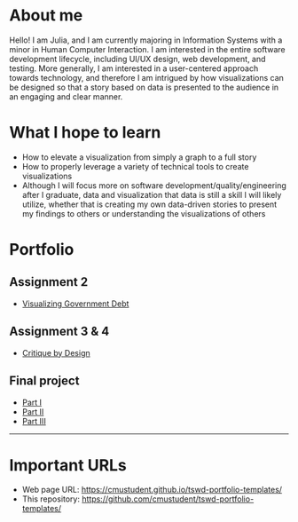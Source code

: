 # About me
Hello! I am Julia, and I am currently majoring in Information Systems with a minor in Human Computer Interaction. I am interested in the entire software development lifecycle, including UI/UX design, web development, and testing. More generally, I am interested in a user-centered approach towards technology, and therefore I am intrigued by how visualizations can be designed so that a story based on data is presented to the audience in an engaging and clear manner.

# What I hope to learn
- How to elevate a visualization from simply a graph to a full story
- How to properly leverage a variety of technical tools to create visualizations
- Although I will focus more on software development/quality/engineering after I graduate, data and visualization that data is still a skill I will likely utilize, whether that is creating my own data-driven stories to present my findings to others or understanding the visualizations of others

# Portfolio

## Assignment 2
- [Visualizing Government Debt](visualizing-government-debt)

## Assignment 3 & 4
- [Critique by Design](critique-by-design)  

## Final project
- [Part I](final-project-part-one)
- [Part II](final-project-part-two)
- [Part III](final-project-part-three)

---

# Important URLs
- Web page URL: https://cmustudent.github.io/tswd-portfolio-templates/
- This repository: https://github.com/cmustudent/tswd-portfolio-templates/